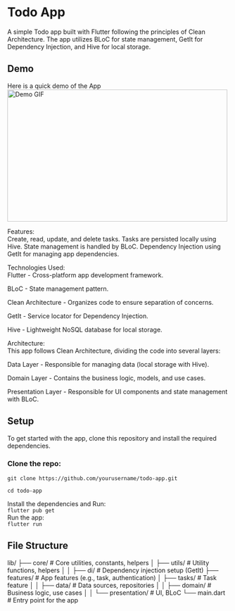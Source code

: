 # Todo App
A simple Todo app built with Flutter following the principles of Clean Architecture. The app utilizes BLoC for state management, GetIt for Dependency Injection, and Hive for local storage.

## Demo

Here is a quick demo of the App   
<img src="assets/screenshot/todo_rec2.gif" alt="Demo GIF" width="500" height="300">         



Features:    
Create, read, update, and delete tasks.
Tasks are persisted locally using Hive.
State management is handled by BLoC.
Dependency Injection using GetIt for managing app dependencies.     

Technologies Used:  
Flutter - Cross-platform app development framework.  

BLoC - State management pattern.  

Clean Architecture - Organizes code to ensure separation of concerns.  

GetIt - Service locator for Dependency Injection.  

Hive - Lightweight NoSQL database for local storage.         

Architecture:  
This app follows Clean Architecture, dividing the code into several layers:  

Data Layer - Responsible for managing data (local storage with Hive).  

Domain Layer - Contains the business logic, models, and use cases.  

Presentation Layer - Responsible for UI components and state management with BLoC.


## Setup

To get started with the app, clone this repository and install the required dependencies.

### Clone the repo:
 
`git clone https://github.com/yourusername/todo-app.git
`      
 
`cd todo-app
`    

Install the dependencies and Run:  
`flutter pub get
`  
Run the app:   
`flutter run
`  

## File Structure 


lib/
├── core/                 # Core utilities, constants, helpers
│   ├── utils/            # Utility functions, helpers
│   │   ├── di/           # Dependency injection setup (GetIt)
├── features/             # App features (e.g., task, authentication)
│   ├── tasks/            # Task feature
│   │   ├── data/         # Data sources, repositories
│   │   ├── domain/       # Business logic, use cases
│   │   └── presentation/ # UI, BLoC
└── main.dart             # Entry point for the app
